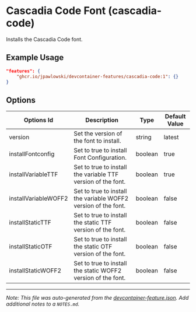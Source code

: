 
# Cascadia Code Font (cascadia-code)

Installs the Cascadia Code font.

## Example Usage

```json
"features": {
    "ghcr.io/jpawlowski/devcontainer-features/cascadia-code:1": {}
}
```

## Options

| Options Id | Description | Type | Default Value |
|-----|-----|-----|-----|
| version | Set the version of the font to install. | string | latest |
| installFontconfig | Set to true to install Font Configuration. | boolean | true |
| installVariableTTF | Set to true to install the variable TTF version of the font. | boolean | true |
| installVariableWOFF2 | Set to true to install the variable WOFF2 version of the font. | boolean | false |
| installStaticTTF | Set to true to install the static TTF version of the font. | boolean | false |
| installStaticOTF | Set to true to install the static OTF version of the font. | boolean | false |
| installStaticWOFF2 | Set to true to install the static WOFF2 version of the font. | boolean | false |



---

_Note: This file was auto-generated from the [devcontainer-feature.json](https://github.com/jpawlowski/devcontainer-features/blob/main/src/cascadia-code/devcontainer-feature.json).  Add additional notes to a `NOTES.md`._
